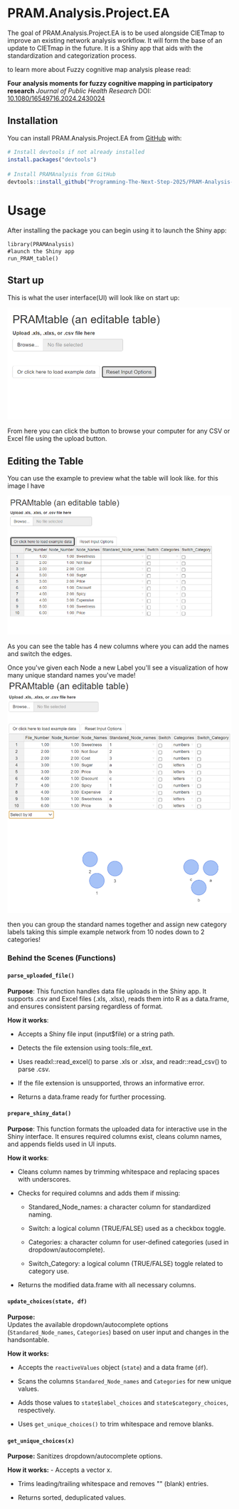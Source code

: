 # PRAM.Analysis.Project.EA

The goal of PRAM.Analysis.Project.EA is to be used alongside CIETmap to improve an existing network analysis workflow. It will form the base of an update to CIETmap in the future. It is a Shiny app that aids with the standardization and categorization process.

to learn more about Fuzzy cognitive map analysis please read:

**Four analysis moments for fuzzy cognitive mapping in participatory research** *Journal of Public Health Research* DOI: [10.1080/16549716.2024.2430024](https://www.tandfonline.com/doi/full/10.1080/16549716.2024.2430024?src=#abstract)

## Installation

You can install PRAM.Analysis.Project.EA from [GitHub](https://github.com/) with:

``` r
# Install devtools if not already installed
install.packages("devtools")

# Install PRAMAnalysis from GitHub
devtools::install_github("Programming-The-Next-Step-2025/PRAM-Analysis-Project-EA")
```

# Usage

After installing the package you can begin using it to launch the Shiny app:

```{r}
library(PRAMAnalysis)
#launch the Shiny app 
run_PRAM_table()
```

## Start up

This is what the user interface(UI) will look like on start up:

![](Screenshots/UI%20startup.png)

From here you can click the button to browse your computer for any CSV or Excel file using the upload button.

## Editing the Table

You can use the example to preview what the table will look like. for this image I have

![](Screenshots/Example%20Load.png)

As you can see the table has 4 new columns where you can add the names and switch the edges.

Once you've given each Node a new Label you'll see a visualization of how many unique standard names you've made!![](Screenshots/example%20network%20vis+category.png)

then you can group the standard names together and assign new category labels taking this simple example network from 10 nodes down to 2 categories!

### Behind the Scenes (Functions)

#### `parse_uploaded_file()`

**Purpose**: This function handles data file uploads in the Shiny app. It supports .csv and Excel files (.xls, .xlsx), reads them into R as a data.frame, and ensures consistent parsing regardless of format.

**How it works**:

-   Accepts a Shiny file input (input\$file) or a string path.

-   Detects the file extension using tools::file_ext.

-   Uses readxl::read_excel() to parse .xls or .xlsx, and readr::read_csv() to parse .csv.

-   If the file extension is unsupported, throws an informative error.

-   Returns a data.frame ready for further processing.

#### `prepare_shiny_data()`

**Purpose**: This function formats the uploaded data for interactive use in the Shiny interface. It ensures required columns exist, cleans column names, and appends fields used in UI inputs.

**How it works**:

-   Cleans column names by trimming whitespace and replacing spaces with underscores.

-   Checks for required columns and adds them if missing:

    -   Standared_Node_names: a character column for standardized naming.

    -   Switch: a logical column (TRUE/FALSE) used as a checkbox toggle.

    -   Categories: a character column for user-defined categories (used in dropdown/autocomplete).

    -   Switch_Category: a logical column (TRUE/FALSE) toggle related to category use.

-   Returns the modified data.frame with all necessary columns.

#### `update_choices(state, df)`

**Purpose:**\
Updates the available dropdown/autocomplete options (`Standared_Node_names`, `Categories`) based on user input and changes in the handsontable.

**How it works:**

-   Accepts the `reactiveValues` object (`state`) and a data frame (`df`).

-   Scans the columns `Standared_Node_names` and `Categories` for new unique values.

-   Adds those values to `state$label_choices` and `state$category_choices`, respectively.

-   Uses `get_unique_choices()` to trim whitespace and remove blanks.

#### `get_unique_choices(x)`

**Purpose:** Sanitizes dropdown/autocomplete options.

**How it works:** - Accepts a vector x.

-   Trims leading/trailing whitespace and removes "" (blank) entries.

-   Returns sorted, deduplicated values.
